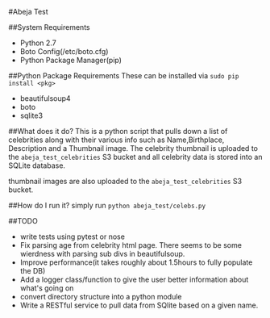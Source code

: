 #Abeja Test

##System Requirements
* Python 2.7
* Boto Config(/etc/boto.cfg)
* Python Package Manager(pip)

##Python Package Requirements
These can be installed via ```sudo pip install <pkg>```

* beautifulsoup4
* boto
* sqlite3

##What does it do?
This is a python script that pulls down a list of celebrities along with their various info such as Name,Birthplace, Description and a Thumbnail image. The celebrity thumbnail is uploaded to the ```abeja_test_celebrities``` S3 bucket and all celebrity data is stored into an SQLite database.

thumbnail images are also uploaded to the ```abeja_test_celebrities``` S3 bucket.

##How do I run it?
simply run ```python abeja_test/celebs.py```

##TODO
* write tests using pytest or nose
* Fix parsing age from celebrity html page. There seems to be some wierdness with parsing sub divs in beautifulsoup.
* Improve performance(it takes roughly about 1.5hours to fully populate the DB)
* Add a logger class/function to give the user better information about what's going on
* convert directory structure into a python module
* Write a RESTful service to pull data from SQlite based on a given name.
